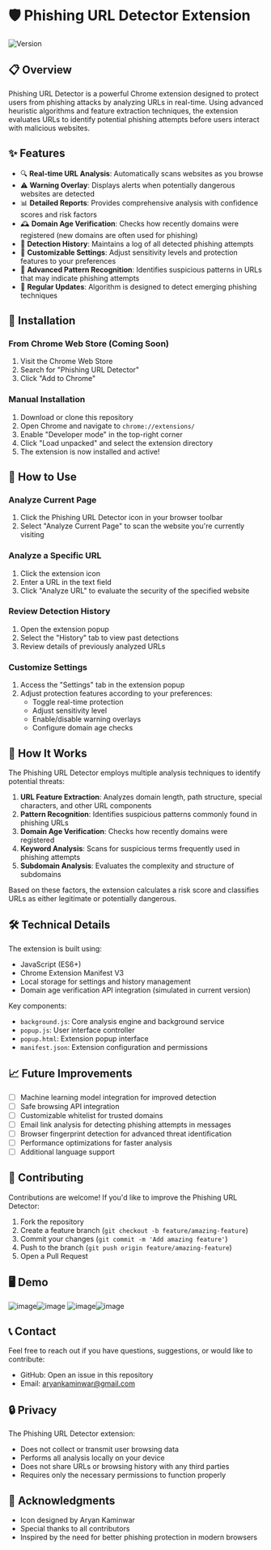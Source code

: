 # 🛡️ Phishing URL Detector Extension

![Version](https://img.shields.io/badge/version-1.0-green.svg)

## 📋 Overview

Phishing URL Detector is a powerful Chrome extension designed to protect users from phishing attacks by analyzing URLs in real-time. Using advanced heuristic algorithms and feature extraction techniques, the extension evaluates URLs to identify potential phishing attempts before users interact with malicious websites.


## ✨ Features

- 🔍 **Real-time URL Analysis**: Automatically scans websites as you browse
- ⚠️ **Warning Overlay**: Displays alerts when potentially dangerous websites are detected
- 📊 **Detailed Reports**: Provides comprehensive analysis with confidence scores and risk factors
- 🕰️ **Domain Age Verification**: Checks how recently domains were registered (new domains are often used for phishing)
- 📜 **Detection History**: Maintains a log of all detected phishing attempts
- 🔧 **Customizable Settings**: Adjust sensitivity levels and protection features to your preferences
- 🧠 **Advanced Pattern Recognition**: Identifies suspicious patterns in URLs that may indicate phishing attempts
- 🔄 **Regular Updates**: Algorithm is designed to detect emerging phishing techniques

## 🔧 Installation

### From Chrome Web Store (Coming Soon)
1. Visit the Chrome Web Store
2. Search for "Phishing URL Detector"
3. Click "Add to Chrome"

### Manual Installation
1. Download or clone this repository
2. Open Chrome and navigate to `chrome://extensions/`
3. Enable "Developer mode" in the top-right corner
4. Click "Load unpacked" and select the extension directory
5. The extension is now installed and active!

## 🚀 How to Use

### Analyze Current Page
1. Click the Phishing URL Detector icon in your browser toolbar
2. Select "Analyze Current Page" to scan the website you're currently visiting

### Analyze a Specific URL
1. Click the extension icon
2. Enter a URL in the text field
3. Click "Analyze URL" to evaluate the security of the specified website

### Review Detection History
1. Open the extension popup
2. Select the "History" tab to view past detections
3. Review details of previously analyzed URLs

### Customize Settings
1. Access the "Settings" tab in the extension popup
2. Adjust protection features according to your preferences:
   - Toggle real-time protection
   - Adjust sensitivity level
   - Enable/disable warning overlays
   - Configure domain age checks

## 🧩 How It Works

The Phishing URL Detector employs multiple analysis techniques to identify potential threats:

1. **URL Feature Extraction**: Analyzes domain length, path structure, special characters, and other URL components
2. **Pattern Recognition**: Identifies suspicious patterns commonly found in phishing URLs
3. **Domain Age Verification**: Checks how recently domains were registered
4. **Keyword Analysis**: Scans for suspicious terms frequently used in phishing attempts
5. **Subdomain Analysis**: Evaluates the complexity and structure of subdomains

Based on these factors, the extension calculates a risk score and classifies URLs as either legitimate or potentially dangerous.

## 🛠️ Technical Details

The extension is built using:
- JavaScript (ES6+)
- Chrome Extension Manifest V3
- Local storage for settings and history management
- Domain age verification API integration (simulated in current version)

Key components:
- `background.js`: Core analysis engine and background service
- `popup.js`: User interface controller
- `popup.html`: Extension popup interface
- `manifest.json`: Extension configuration and permissions

## 📈 Future Improvements

- [ ] Machine learning model integration for improved detection
- [ ] Safe browsing API integration
- [ ] Customizable whitelist for trusted domains
- [ ] Email link analysis for detecting phishing attempts in messages
- [ ] Browser fingerprint detection for advanced threat identification
- [ ] Performance optimizations for faster analysis
- [ ] Additional language support

## 👥 Contributing

Contributions are welcome! If you'd like to improve the Phishing URL Detector:

1. Fork the repository
2. Create a feature branch (`git checkout -b feature/amazing-feature`)
3. Commit your changes (`git commit -m 'Add amazing feature'`)
4. Push to the branch (`git push origin feature/amazing-feature`)
5. Open a Pull Request

## 🖥️ Demo
![image](https://github.com/user-attachments/assets/0a2d7982-1c88-4072-9d0c-52a3f84bd054)![image](https://github.com/user-attachments/assets/327f58c2-fea4-42d1-a271-c3991fecb4af)
![image](https://github.com/user-attachments/assets/41d50f4f-8b11-4690-a3b5-08c22fe3e4b7)![image](https://github.com/user-attachments/assets/4a91ffee-bfc7-4bfa-8448-660727e35980)



## 📞 Contact

Feel free to reach out if you have questions, suggestions, or would like to contribute:

- GitHub: Open an issue in this repository
- Email: aryankaminwar@gmail.com 

## 🔒 Privacy

The Phishing URL Detector extension:
- Does not collect or transmit user browsing data
- Performs all analysis locally on your device
- Does not share URLs or browsing history with any third parties
- Requires only the necessary permissions to function properly

## 🙏 Acknowledgments

- Icon designed by Aryan Kaminwar
- Special thanks to all contributors
- Inspired by the need for better phishing protection in modern browsers
